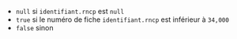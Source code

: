 - `null` si `identifiant.rncp` est `null`
- `true` si le numéro de fiche `identifiant.rncp` est inférieur à `34,000`
- `false` sinon
